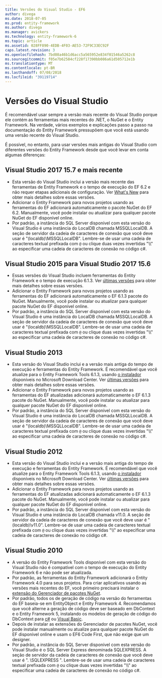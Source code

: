 ```yaml
---
title: Versões do Visual Studio - EF6
author: divega
ms.date: 2018-07-05
ms.prod: entity-framework
ms.author: divega
ms.manager: avickers
ms.technology: entity-framework-6
ms.topic: article
ms.assetid: 028FF890-4EDB-4F03-AE53-72F9C33EC92F
caps.latest.revision: 3
ms.openlocfilehash: 7bd08a46b1d6acc5a565952e834f01546a5262c8
ms.sourcegitcommit: f05e7b62584cf228f17390bb086a61d505712e1b
ms.translationtype: MT
ms.contentlocale: pt-BR
ms.lasthandoff: 07/08/2018
ms.locfileid: "39119714"
---
```

# <a name="visual-studio-releases"></a>Versões do Visual Studio

É recomendável usar sempre a versão mais recente do Visual Studio porque ele contém as ferramentas mais recentes do .NET, o NuGet e o Entity Framework.
Na verdade, vários exemplos e explicações passo a passo na documentação do Entity Framework pressupõem que você está usando uma versão recente do Visual Studio.

É possível, no entanto, para usar versões mais antigas do Visual Studio com diferentes versões do Entity Framework desde que você levar em conta algumas diferenças:

## <a name="visual-studio-2017-157-and-newer"></a>Visual Studio 2017 15.7 e mais recente

- Esta versão do Visual Studio inclui a versão mais recente das ferramentas de Entity Framework e o tempo de execução do EF 6.2 e não requer etapas adicionais de configuração.
Ver [What's New](~/ef6/what-is-new/index.md) para obter mais detalhes sobre essas versões.
- Adicionar o Entity Framework para novos projetos usando as ferramentas do EF adicionará automaticamente o pacote NuGet do EF 6.2.
Manualmente, você pode instalar ou atualizar para qualquer pacote NuGet do EF disponível online.
- Por padrão, a instância do SQL Server disponível com esta versão do Visual Studio é uma instância do LocalDB chamada MSSQLLocalDB.
A seção de servidor da cadeia de caracteres de conexão que você deve usar é "(localdb)\\MSSQLLocalDB".
Lembre-se de usar uma cadeia de caracteres textual prefixada com `@` ou clique duas vezes invertidas "\\\\" ao especificar uma cadeia de caracteres de conexão no código c#.  


## <a name="visual-studio-2015-to-visual-studio-2017-156"></a>Visual Studio 2015 para Visual Studio 2017 15.6

- Essas versões do Visual Studio incluem ferramentas do Entity Framework e o tempo de execução 6.1.3.
Ver [últimas versões](~/ef6/what-is-new/past-releases.md#ef-613) para obter mais detalhes sobre essas versões.
- Adicionar o Entity Framework para novos projetos usando as ferramentas do EF adicionará automaticamente o EF 6.1.3 pacote do NuGet.
Manualmente, você pode instalar ou atualizar para qualquer pacote NuGet do EF disponível online.
- Por padrão, a instância do SQL Server disponível com esta versão do Visual Studio é uma instância do LocalDB chamada MSSQLLocalDB.
A seção de servidor da cadeia de caracteres de conexão que você deve usar é "(localdb)\\MSSQLLocalDB".
Lembre-se de usar uma cadeia de caracteres textual prefixada com `@` ou clique duas vezes invertidas "\\\\" ao especificar uma cadeia de caracteres de conexão no código c#.  


## <a name="visual-studio-2013"></a>Visual Studio 2013
- Esta versão do Visual Studio inclui e a versão mais antiga do tempo de execução e ferramentas do Entity Framework.
É recomendável que você atualize para o Entity Framework Tools 6.1.3, usando [o instalador](https://www.microsoft.com/en-us/download/details.aspx?id=40762) disponíveis no Microsoft Download Center.
Ver [últimas versões](~/ef6/what-is-new/past-releases.md#ef-613) para obter mais detalhes sobre essas versões.
- Adicionar o Entity Framework para novos projetos usando as ferramentas do EF atualizadas adicionará automaticamente o EF 6.1.3 pacote do NuGet.
Manualmente, você pode instalar ou atualizar para qualquer pacote NuGet do EF disponível online.
- Por padrão, a instância do SQL Server disponível com esta versão do Visual Studio é uma instância do LocalDB chamada MSSQLLocalDB.
A seção de servidor da cadeia de caracteres de conexão que você deve usar é "(localdb)\\MSSQLLocalDB".
Lembre-se de usar uma cadeia de caracteres textual prefixada com `@` ou clique duas vezes invertidas "\\\\" ao especificar uma cadeia de caracteres de conexão no código c#.  

## <a name="visual-studio-2012"></a>Visual Studio 2012

- Esta versão do Visual Studio inclui e a versão mais antiga do tempo de execução e ferramentas do Entity Framework.
É recomendável que você atualize para o Entity Framework Tools 6.1.3, usando [o instalador](https://www.microsoft.com/en-us/download/details.aspx?id=40762) disponíveis no Microsoft Download Center.
Ver [últimas versões](~/ef6/what-is-new/past-releases.md#ef-613) para obter mais detalhes sobre essas versões.
- Adicionar o Entity Framework para novos projetos usando as ferramentas do EF atualizadas adicionará automaticamente o EF 6.1.3 pacote do NuGet.
Manualmente, você pode instalar ou atualizar para qualquer pacote NuGet do EF disponível online.
- Por padrão, a instância do SQL Server disponível com esta versão do Visual Studio é uma instância do LocalDB chamada v11.0.
A seção de servidor da cadeia de caracteres de conexão que você deve usar é "(localdb)\\v11.0".
Lembre-se de usar uma cadeia de caracteres textual prefixada com `@` ou clique duas vezes invertidas "\\\\" ao especificar uma cadeia de caracteres de conexão no código c#.  

## <a name="visual-studio-2010"></a>Visual Studio 2010

- A versão do Entity Framework Tools disponível com esta versão do Visual Studio não é compatível com o tempo de execução do Entity Framework 6 e não pode ser atualizada.
- Por padrão, as ferramentas do Entity Framework adicionará o Entity Framework 4.0 para seus projetos.
Para criar aplicativos usando as versões mais recentes do EF, você primeiro precisará instalar o [extensão do Gerenciador de pacotes NuGet](https://marketplace.visualstudio.com/items?itemName=NuGetTeam.NuGetPackageManager).
- Por padrão, todos os de geração de código na versão do ferramentas do EF baseia-se em EntityObject e Entity Framework 4.
Recomendamos que você alterne a geração de código deve ser baseado em DbContext e o Entity Framework 5, instalando os modelos de geração de código do DbContext para [c#](https://marketplace.visualstudio.com/items?itemName=EntityFrameworkTeam.EF5xDbContextGeneratorforC) ou [Visual Basic](https://marketplace.visualstudio.com/items?itemName=EntityFrameworkTeam.EF5xDbContextGeneratorforVBNET).
- Depois de instalar as extensões do Gerenciador de pacotes NuGet, você pode instalar manualmente ou atualize para qualquer pacote NuGet do EF disponível online e usam o EF6 Code First, que não exige que um designer.
- Por padrão, a instância do SQL Server disponível com esta versão do Visual Studio é o SQL Server Express denominada SQLEXPRESS.
A seção de servidor da cadeia de caracteres de conexão que você deve usar é ". \\SQLEXPRESS ".
Lembre-se de usar uma cadeia de caracteres textual prefixada com `@` ou clique duas vezes invertidas "\\\\" ao especificar uma cadeia de caracteres de conexão no código c#.
